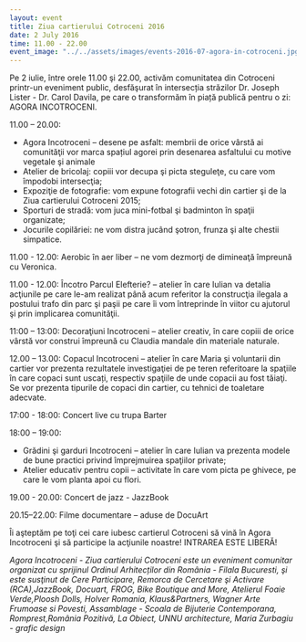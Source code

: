 ```yaml
---
layout: event
title: Ziua cartierului Cotroceni 2016
date: 2 July 2016
time: 11.00 - 22.00
event_image: "../../assets/images/events-2016-07-agora-in-cotroceni.jpg"
---
```


Pe 2 iulie, între orele 11.00 şi 22.00, activăm comunitatea din Cotroceni printr-un eveniment public, desfăşurat în intersecția străzilor Dr. Joseph Lister - Dr. Carol Davila, pe care o transformăm în piață publică pentru o zi: AGORA INCOTROCENI.

11.00 – 20.00:
- Agora Incotroceni – desene pe asfalt: membrii de orice vârstă ai comunităţii vor marca spațiul agorei prin desenarea asfaltului cu motive vegetale şi animale
- Atelier de bricolaj: copiii vor decupa şi picta steguleţe, cu care vom împodobi intersecţia;
- Expoziţie de fotografie: vom expune fotografii vechi din cartier şi de la Ziua cartierului Cotroceni 2015;
- Sporturi de stradă: vom juca mini-fotbal şi badminton în spaţii organizate;
- Jocurile copilăriei: ne vom distra jucând şotron, frunza şi alte chestii simpatice.

11.00 - 12.00: Aerobic în aer liber – ne vom dezmorţi de dimineaţă împreună cu Veronica.

11.00 - 12.00: Încotro Parcul Elefterie? – atelier în care Iulian va detalia acţiunile pe care le-am realizat până acum referitor la construcţia ilegala a postului trafo din parc şi paşii pe care îi vom întreprinde în viitor cu ajutorul şi prin implicarea comunităţii.

11:00 – 13:00: Decoraţiuni Incotroceni – atelier creativ, în care copiii de orice vârstă vor construi împreună cu Claudia mandale din materiale naturale.

12.00 – 13.00: Copacul Incotroceni – atelier în care Maria şi voluntarii din cartier vor prezenta rezultatele investigaţiei de pe teren referitoare la spaţiile în care copaci sunt uscați, respectiv spaţiile de unde copacii au fost tăiaţi. Se vor prezenta tipurile de copaci din cartier, cu tehnici de toaletare adecvate.

17:00 - 18:00: Concert live cu trupa Barter

18:00 – 19:00:
- Grădini şi garduri Incotroceni – atelier în care Iulian va prezenta modele de bune practici privind împrejmuirea spaţiilor private;
- Atelier educativ pentru copii – activitate în care vom picta pe ghivece, pe care le vom planta apoi cu flori.

19.00 - 20.00: Concert de jazz - JazzBook

20.15–22.00: Filme documentare – aduse de DocuArt

Îi aşteptăm pe toţi cei care iubesc cartierul Cotroceni să vină în Agora Incotroceni şi să participe la acţiunile noastre! INTRAREA ESTE LIBERĂ!

*Agora Incotroceni - Ziua cartierului Cotroceni este un eveniment comunitar organizat cu sprijinul Ordinul Arhitecților din România - Filala Bucuresti, şi este susţinut de Cere Participare, Remorca de Cercetare şi Activare (RCA),JazzBook, Docuart, FROG, Bike Boutique and More, Atelierul Foaie Verde,Ploosh Dolls, Holver Romania, Klaus&Partners, Wagner Arte Frumoase si Povesti, Assamblage - Scoala de Bijuterie Contemporana, Romprest,România Pozitivă, La Obiect, UNNU architecture, Maria Zurbagiu - grafic design*
